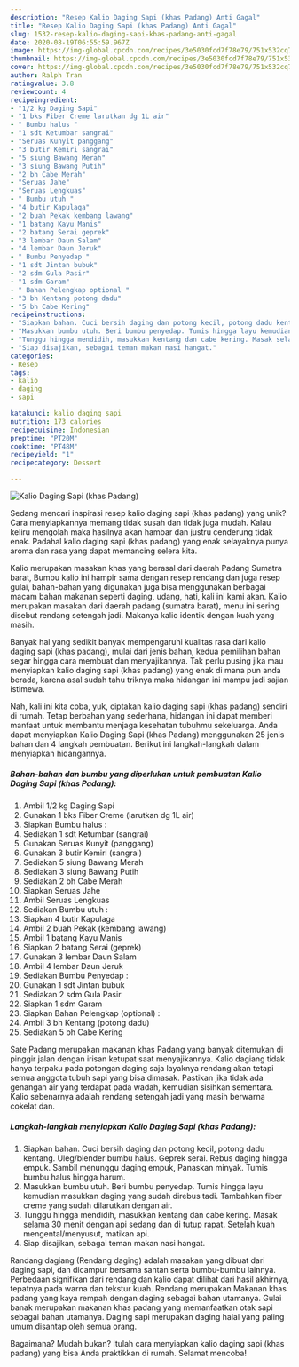 ```yaml
---
description: "Resep Kalio Daging Sapi (khas Padang) Anti Gagal"
title: "Resep Kalio Daging Sapi (khas Padang) Anti Gagal"
slug: 1532-resep-kalio-daging-sapi-khas-padang-anti-gagal
date: 2020-08-19T06:55:59.967Z
image: https://img-global.cpcdn.com/recipes/3e5030fcd7f78e79/751x532cq70/kalio-daging-sapi-khas-padang-foto-resep-utama.jpg
thumbnail: https://img-global.cpcdn.com/recipes/3e5030fcd7f78e79/751x532cq70/kalio-daging-sapi-khas-padang-foto-resep-utama.jpg
cover: https://img-global.cpcdn.com/recipes/3e5030fcd7f78e79/751x532cq70/kalio-daging-sapi-khas-padang-foto-resep-utama.jpg
author: Ralph Tran
ratingvalue: 3.8
reviewcount: 4
recipeingredient:
- "1/2 kg Daging Sapi"
- "1 bks Fiber Creme larutkan dg 1L air"
- " Bumbu halus "
- "1 sdt Ketumbar sangrai"
- "Seruas Kunyit panggang"
- "3 butir Kemiri sangrai"
- "5 siung Bawang Merah"
- "3 siung Bawang Putih"
- "2 bh Cabe Merah"
- "Seruas Jahe"
- "Seruas Lengkuas"
- " Bumbu utuh "
- "4 butir Kapulaga"
- "2 buah Pekak kembang lawang"
- "1 batang Kayu Manis"
- "2 batang Serai geprek"
- "3 lembar Daun Salam"
- "4 lembar Daun Jeruk"
- " Bumbu Penyedap "
- "1 sdt Jintan bubuk"
- "2 sdm Gula Pasir"
- "1 sdm Garam"
- " Bahan Pelengkap optional "
- "3 bh Kentang potong dadu"
- "5 bh Cabe Kering"
recipeinstructions:
- "Siapkan bahan. Cuci bersih daging dan potong kecil, potong dadu kentang. Uleg/blender bumbu halus. Geprek serai. Rebus daging hingga empuk. Sambil menunggu daging empuk, Panaskan minyak. Tumis bumbu halus hingga harum."
- "Masukkan bumbu utuh. Beri bumbu penyedap. Tumis hingga layu kemudian masukkan daging yang sudah direbus tadi. Tambahkan fiber creme yang sudah dilarutkan dengan air."
- "Tunggu hingga mendidih, masukkan kentang dan cabe kering. Masak selama 30 menit dengan api sedang dan di tutup rapat. Setelah kuah mengental/menyusut, matikan api."
- "Siap disajikan, sebagai teman makan nasi hangat."
categories:
- Resep
tags:
- kalio
- daging
- sapi

katakunci: kalio daging sapi 
nutrition: 173 calories
recipecuisine: Indonesian
preptime: "PT20M"
cooktime: "PT48M"
recipeyield: "1"
recipecategory: Dessert

---
```



![Kalio Daging Sapi (khas Padang)](https://img-global.cpcdn.com/recipes/3e5030fcd7f78e79/751x532cq70/kalio-daging-sapi-khas-padang-foto-resep-utama.jpg)

Sedang mencari inspirasi resep kalio daging sapi (khas padang) yang unik? Cara menyiapkannya memang tidak susah dan tidak juga mudah. Kalau keliru mengolah maka hasilnya akan hambar dan justru cenderung tidak enak. Padahal kalio daging sapi (khas padang) yang enak selayaknya punya aroma dan rasa yang dapat memancing selera kita.

Kalio merupakan masakan khas yang berasal dari daerah Padang Sumatra barat, Bumbu kalio ini hampir sama dengan resep rendang dan juga resep gulai, bahan-bahan yang digunakan juga bisa menggunakan berbagai macam bahan makanan seperti daging, udang, hati, kali ini kami akan. Kalio merupakan masakan dari daerah padang (sumatra barat), menu ini sering disebut rendang setengah jadi. Makanya kalio identik dengan kuah yang masih.

Banyak hal yang sedikit banyak mempengaruhi kualitas rasa dari kalio daging sapi (khas padang), mulai dari jenis bahan, kedua pemilihan bahan segar hingga cara membuat dan menyajikannya. Tak perlu pusing jika mau menyiapkan kalio daging sapi (khas padang) yang enak di mana pun anda berada, karena asal sudah tahu triknya maka hidangan ini mampu jadi sajian istimewa.


Nah, kali ini kita coba, yuk, ciptakan kalio daging sapi (khas padang) sendiri di rumah. Tetap berbahan yang sederhana, hidangan ini dapat memberi manfaat untuk membantu menjaga kesehatan tubuhmu sekeluarga. Anda dapat menyiapkan Kalio Daging Sapi (khas Padang) menggunakan 25 jenis bahan dan 4 langkah pembuatan. Berikut ini langkah-langkah dalam menyiapkan hidangannya.

<!--inarticleads1-->

##### Bahan-bahan dan bumbu yang diperlukan untuk pembuatan Kalio Daging Sapi (khas Padang):

1. Ambil 1/2 kg Daging Sapi
1. Gunakan 1 bks Fiber Creme (larutkan dg 1L air)
1. Siapkan  Bumbu halus :
1. Sediakan 1 sdt Ketumbar (sangrai)
1. Gunakan Seruas Kunyit (panggang)
1. Gunakan 3 butir Kemiri (sangrai)
1. Sediakan 5 siung Bawang Merah
1. Sediakan 3 siung Bawang Putih
1. Sediakan 2 bh Cabe Merah
1. Siapkan Seruas Jahe
1. Ambil Seruas Lengkuas
1. Sediakan  Bumbu utuh :
1. Siapkan 4 butir Kapulaga
1. Ambil 2 buah Pekak (kembang lawang)
1. Ambil 1 batang Kayu Manis
1. Siapkan 2 batang Serai (geprek)
1. Gunakan 3 lembar Daun Salam
1. Ambil 4 lembar Daun Jeruk
1. Sediakan  Bumbu Penyedap :
1. Gunakan 1 sdt Jintan bubuk
1. Sediakan 2 sdm Gula Pasir
1. Siapkan 1 sdm Garam
1. Siapkan  Bahan Pelengkap (optional) :
1. Ambil 3 bh Kentang (potong dadu)
1. Sediakan 5 bh Cabe Kering


Sate Padang merupakan makanan khas Padang yang banyak ditemukan di pinggir jalan dengan irisan ketupat saat menyajikannya. Kalio dagiang tidak hanya terpaku pada potongan daging saja layaknya rendang akan tetapi semua anggota tubuh sapi yang bisa dimasak. Pastikan jika tidak ada genangan air yang terdapat pada wadah, kemudian sisihkan sementara. Kalio sebenarnya adalah rendang setengah jadi yang masih berwarna cokelat dan. 

<!--inarticleads2-->

##### Langkah-langkah menyiapkan Kalio Daging Sapi (khas Padang):

1. Siapkan bahan. Cuci bersih daging dan potong kecil, potong dadu kentang. Uleg/blender bumbu halus. Geprek serai. Rebus daging hingga empuk. Sambil menunggu daging empuk, Panaskan minyak. Tumis bumbu halus hingga harum.
1. Masukkan bumbu utuh. Beri bumbu penyedap. Tumis hingga layu kemudian masukkan daging yang sudah direbus tadi. Tambahkan fiber creme yang sudah dilarutkan dengan air.
1. Tunggu hingga mendidih, masukkan kentang dan cabe kering. Masak selama 30 menit dengan api sedang dan di tutup rapat. Setelah kuah mengental/menyusut, matikan api.
1. Siap disajikan, sebagai teman makan nasi hangat.


Randang dagiang (Rendang daging) adalah masakan yang dibuat dari daging sapi, dan dicampur bersama santan serta bumbu-bumbu lainnya. Perbedaan signifikan dari rendang dan kalio dapat dilihat dari hasil akhirnya, tepatnya pada warna dan tekstur kuah. Rendang merupakan Makanan khas padang yang kaya rempah dengan daging sebagai bahan utamanya. Gulai banak merupakan makanan khas padang yang memanfaatkan otak sapi sebagai bahan utamanya. Daging sapi merupakan daging halal yang paling umum disantap oleh semua orang. 

Bagaimana? Mudah bukan? Itulah cara menyiapkan kalio daging sapi (khas padang) yang bisa Anda praktikkan di rumah. Selamat mencoba!
